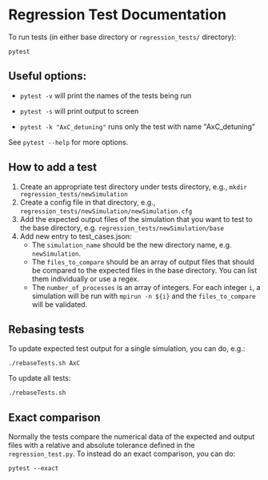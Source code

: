 # Regression Test Documentation

To run tests (in either base directory or `regression_tests/` directory):
```
pytest
```

## Useful options:

- `pytest -v` will print the names of the tests being run

- `pytest -s` will print output to screen

- `pytest -k "AxC_detuning"` runs only the test with name "AxC_detuning"

See `pytest --help` for more options.

## How to add a test

1. Create an appropriate test directory under tests directory, e.g., `mkdir regression_tests/newSimulation`
2. Create a config file in that directory, e.g., `regression_tests/newSimulation/newSimulation.cfg`
3. Add the expected output files of the simulation that you want to test to the base directory, e.g. `regression_tests/newSimulation/base`
4. Add new entry to test_cases.json:
    - The `simulation_name` should be the new directory name, e.g. `newSimulation`.
    - The `files_to_compare` should be an array of output files that should be compared to the expected files in the base directory. You can list them individually or use a regex.
    - The `number_of_processes` is an array of integers. For each integer `i`, a simulation will be run with `mpirun -n ${i}` and the `files_to_compare` will be validated.

## Rebasing tests

To update expected test output for a single simulation, you can do, e.g.:
```
./rebaseTests.sh AxC
```

To update all tests:
```
./rebaseTests.sh
```

## Exact comparison
Normally the tests compare the numerical data of the expected and output files with a relative and absolute tolerance defined in the `regression_test.py`.
To instead do an exact comparison, you can do:
```
pytest --exact
```
